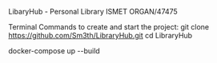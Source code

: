 LibaryHub - Personal Library
ISMET ORGAN/47475

Terminal Commands to create and start the project:
git clone https://github.com/Sm3th/LibraryHub.git
cd LibraryHub

docker-compose up --build

